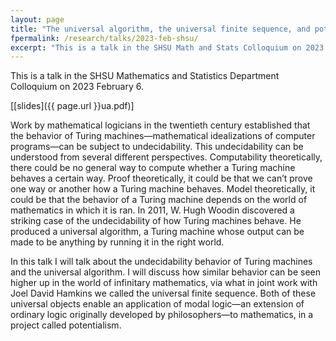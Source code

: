 ```yaml
---
layout: page
title: "The universal algorithm, the universal finite sequence, and potentialism"
fpermalink: /research/talks/2023-feb-shsu/
excerpt: "This is a talk in the SHSU Math and Stats Colloquium on 2023 February 6..."	
---
```


This is a talk in the SHSU Mathematics and Statistics Department Colloquium on 2023 February 6.

[[slides]({{ page.url }}ua.pdf)]

Work by mathematical logicians in the twentieth century established that the behavior of Turing machines—mathematical idealizations of computer programs—can be subject to undecidability. This undecidability can be understood from several different perspectives. Computability theoretically, there could be no general way to compute whether a Turing machine behaves a certain way. Proof theoretically, it could be that we can’t prove one way or another how a Turing machine behaves. Model theoretically, it could be that the behavior of a Turing machine depends on the world of mathematics in which it is ran. In 2011, W. Hugh Woodin discovered a striking case of the undecidability of how Turing machines behave. He produced a universal algorithm, a Turing machine whose output can be made to be anything by running it in the right world.

In this talk I will talk about the undecidability behavior of Turing machines and the universal algorithm. I will discuss how similar behavior can be seen higher up in the world of infinitary mathematics, via what in joint work with Joel David Hamkins we called the universal finite sequence. Both of these universal objects enable an application of modal logic—an extension of ordinary logic originally developed by philosophers—to mathematics, in a project called potentialism. 

